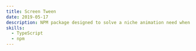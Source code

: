 ```yaml
---
title: Screen Tween
date: 2019-05-17
description: NPM package designed to solve a niche animation need when scrolling
skills:
  - TypeScript
  - npm
---
```

